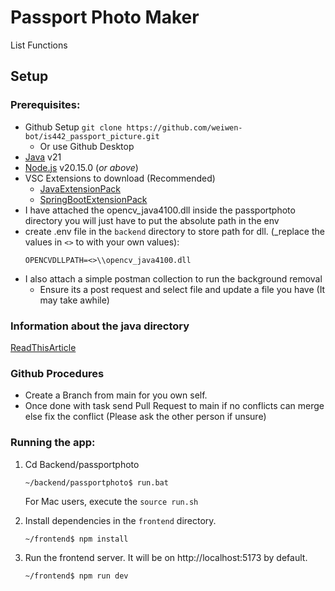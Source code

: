 # Passport Photo Maker
List Functions

## Setup
### Prerequisites:
- Github Setup `git clone https://github.com/weiwen-bot/is442_passport_picture.git`
    - Or use Github Desktop
- [Java](https://www.oracle.com/java/technologies/javase/jdk21-archive-downloads.html) v21
- [Node.js](https://nodejs.org/en/) v20.15.0 (_or above_)
- VSC Extensions to download (Recommended)
    - [JavaExtensionPack](https://marketplace.visualstudio.com/items?itemName=vscjava.vscode-java-pack)
    - [SpringBootExtensionPack](https://marketplace.visualstudio.com/items?itemName=vmware.vscode-boot-dev-pack)
- I have attached the opencv_java4100.dll inside the passportphoto directory you will just have to put the absolute path in the env
- create .env file in the `backend` directory to store path for dll. (_replace the values in `<>` to with your own values):
    ```
    OPENCVDLLPATH=<>\\opencv_java4100.dll
    ```
- I also attach a simple postman collection to run the background removal
    - Ensure its a post request and select file and update a file you have (It may take awhile)

### Information about the java directory
[ReadThisArticle](https://malshani-wijekoon.medium.com/spring-boot-folder-structure-best-practices-18ef78a81819) 

### Github Procedures
- Create a Branch from main for you own self.
- Once done with task send Pull Request to main if no conflicts can merge else fix the conflict (Please ask the other person if unsure)


### Running the app:
1. Cd Backend/passportphoto

    `~/backend/passportphoto$ run.bat`

    For Mac users, execute the `source run.sh` 

1. Install dependencies in the `frontend` directory.

    `~/frontend$ npm install`

1. Run the frontend server. It will be on http://localhost:5173 by default.

    `~/frontend$ npm run dev`